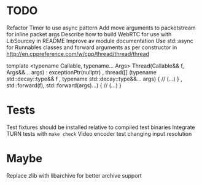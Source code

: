# TODO

Refactor Timer to use async pattern
Add move arguments to packetstream for inline packet args
Describe how to build WebRTC for use with LibSourcey in README
Improve av module documentation
Use std::async for Runnables classes and forward arguments as per constructor in http://en.cppreference.com/w/cpp/thread/thread/thread

template <typename Callable, typename... Args>
Thread(Callable&& f, Args&&... args)
    : exceptionPtr(nullptr)
    , thread([] (typename std::decay<Callable>::type&& f
               , typename std::decay<Args>::type&&... args)
            {
                // (...)
            }
            , std::forward<Callable>(f), std::forward<Args>(args)...)
{
    // (...)
}


# Tests

Test fixtures should be installed relative to compiled test binaries
Integrate TURN tests with `make check`
Video encoder test changing input resolution


# Maybe

Replace zlib with libarchive for better archive support
